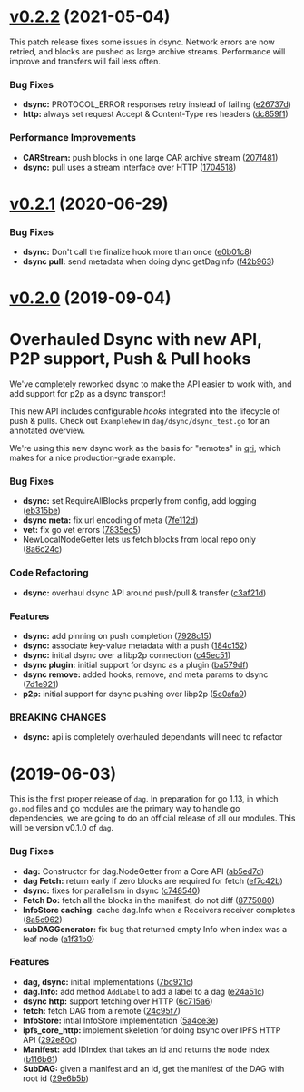 <a name="v0.2.2"></a>
# [v0.2.2](https://github.com/qri-io/dag/compare/v0.2.1...v0.2.2) (2021-05-04)

This patch release fixes some issues in dsync. Network errors are now retried, and blocks are pushed as large archive streams. Performance will improve and transfers will fail less often.

### Bug Fixes

* **dsync:** PROTOCOL_ERROR responses retry instead of failing ([e26737d](https://github.com/qri-io/dag/commit/e26737de2c39b2dca226cef0e95ce5a0ac6daf96))
* **http:** always set request Accept & Content-Type res headers ([dc859f1](https://github.com/qri-io/dag/commit/dc859f1ddb1477d2b7a818403fe60aa07542e467))


### Performance Improvements

* **CARStream:** push blocks in one large CAR archive stream ([207f481](https://github.com/qri-io/dag/commit/207f4818cb3399f85d3a32d0147c25a7972925aa))
* **dsync:** pull uses a stream interface over HTTP ([1704518](https://github.com/qri-io/dag/commit/170451873ad41fb9ade119d9c3edd27e9ffe89ab))



<a name="v0.2.1"></a>
# [v0.2.1](https://github.com/qri-io/dag/compare/v0.2.0...v0.2.1) (2020-06-29)


### Bug Fixes

* **dsync:** Don't call the finalize hook more than once ([e0b01c8](https://github.com/qri-io/dag/commit/e0b01c8))
* **dsync pull:** send metadata when doing dync getDagInfo ([f42b963](https://github.com/qri-io/dag/commit/f42b963))



# [v0.2.0](https://github.com/qri-io/dag/compare/v0.1.0...v0.2.0) (2019-09-04)

# Overhauled Dsync with new API, P2P support, Push & Pull hooks
We've completely reworked dsync to make the API easier to work with, and add support for p2p as a dsync transport!

This new API includes configurable _hooks_ integrated into the lifecycle of push & pulls. Check out `ExampleNew` in `dag/dsync/dsync_test.go` for an annotated overview.

We're using this new dsync work as the basis for "remotes" in [qri](https://github.com/qri-io/qri), which makes for a nice production-grade example. 

### Bug Fixes

* **dsync:** set RequireAllBlocks properly from config, add logging ([eb315be](https://github.com/qri-io/dag/commit/eb315be))
* **dsync meta:** fix url encoding of meta ([7fe112d](https://github.com/qri-io/dag/commit/7fe112d))
* **vet:** fix go vet errors ([7835ec5](https://github.com/qri-io/dag/commit/7835ec5))
* NewLocalNodeGetter lets us fetch blocks from local repo only ([8a6c24c](https://github.com/qri-io/dag/commit/8a6c24c))


### Code Refactoring

* **dsync:** overhaul dsync API around push/pull & transfer ([c3af21d](https://github.com/qri-io/dag/commit/c3af21d))


### Features

* **dsync:** add pinning on push completion ([7928c15](https://github.com/qri-io/dag/commit/7928c15))
* **dsync:** associate key-value metadata with a push ([184c152](https://github.com/qri-io/dag/commit/184c152))
* **dsync:** initial dsync over a libp2p connection ([c45ec51](https://github.com/qri-io/dag/commit/c45ec51))
* **dsync plugin:** initial support for dsync as a plugin ([ba579df](https://github.com/qri-io/dag/commit/ba579df))
* **dsync remove:** added hooks, remove, and meta params to dsync ([7d1e921](https://github.com/qri-io/dag/commit/7d1e921))
* **p2p:** initial support for dsync pushing over libp2p ([5c0afa9](https://github.com/qri-io/dag/commit/5c0afa9))


### BREAKING CHANGES

* **dsync:** api is completely overhauled dependants will need to refactor



<a name="0.1.0"></a>
#  (2019-06-03)

This is the first proper release of `dag`. In preparation for go 1.13, in which `go.mod` files and go modules are the primary way to handle go dependencies, we are going to do an official release of all our modules. This will be version v0.1.0 of `dag`.


### Bug Fixes

* **dag:** Constructor for dag.NodeGetter from a Core API ([ab5ed7d](https://github.com/qri-io/dag/commit/ab5ed7d))
* **dag Fetch:** return early if zero blocks are required for fetch ([ef7c42b](https://github.com/qri-io/dag/commit/ef7c42b))
* **dsync:** fixes for parallelism in dsync ([c748540](https://github.com/qri-io/dag/commit/c748540))
* **Fetch Do:** fetch all the blocks in the manifest, do not diff ([8775080](https://github.com/qri-io/dag/commit/8775080))
* **InfoStore caching:** cache dag.Info when a Receivers receiver completes ([8a5c962](https://github.com/qri-io/dag/commit/8a5c962))
* **subDAGGenerator:** fix bug that returned empty Info when index was a leaf node ([a1f31b0](https://github.com/qri-io/dag/commit/a1f31b0))


### Features

* **dag, dsync:** initial implementations ([7bc921c](https://github.com/qri-io/dag/commit/7bc921c))
* **dag.Info:** add method `AddLabel` to add a label to a dag ([e24a51c](https://github.com/qri-io/dag/commit/e24a51c))
* **dsync http:** support fetching over HTTP ([6c715a6](https://github.com/qri-io/dag/commit/6c715a6))
* **fetch:** fetch DAG from a remote ([24c95f7](https://github.com/qri-io/dag/commit/24c95f7))
* **InfoStore:** intial InfoStore implementation ([5a4ce3e](https://github.com/qri-io/dag/commit/5a4ce3e))
* **ipfs_core_http:** implement skeletion for doing bsync over IPFS HTTP API ([292e80c](https://github.com/qri-io/dag/commit/292e80c))
* **Manifest:** add IDIndex that takes an id and returns the node index ([b116b61](https://github.com/qri-io/dag/commit/b116b61))
* **SubDAG:** given a manifest and an id, get the manifest of the DAG with root id ([29e6b5b](https://github.com/qri-io/dag/commit/29e6b5b))



